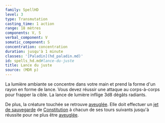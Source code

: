 ```yaml
---
family: SpellHD
level: 3
type: Transmutation
casting_time: 1 action
range: 18 mètres
components: V, S
verbal_component: V
somatic_component: S
concentration: concentration
duration: jusqu'à 1 minute
classes: '[Paladin](hd_paladin.md)'
id: spells_hd.md#lance-du-juste
title: Lance du juste
source: (MDR p)
---
```


La lumière ambiante se concentre dans votre main et prend la forme d'un rayon en forme de lance. Vous devez réussir une attaque au corps-à-corps pour frapper la cible. La lance de lumière inflige 3d8 dégâts radiants.

De plus, la créature touchée se retrouve [aveuglée](hd_conditions_aveugle.md). Elle doit effectuer un [jet de sauvegarde](hd_abilities_jets_de_sauvegarde.md) de [Constitution](hd_abilities_constitution.md) à chacun de ses tours suivants jusqu'à réussite pour ne plus être [aveuglée](hd_conditions_aveugle.md).

